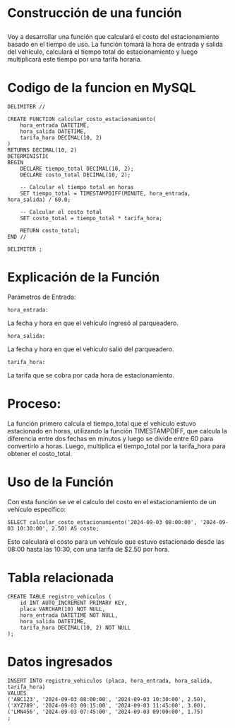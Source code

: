 # Construcción de una función <p>
Voy a desarrollar una función que calculará el costo del estacionamiento basado en el tiempo de uso. La función tomará la hora de entrada y salida del vehículo, calculará el tiempo total de estacionamiento y luego multiplicará este tiempo por una tarifa horaria.
# Codigo de la funcion en MySQL
    DELIMITER //
    
    CREATE FUNCTION calcular_costo_estacionamiento(
        hora_entrada DATETIME,
        hora_salida DATETIME,
        tarifa_hora DECIMAL(10, 2)
    )
    RETURNS DECIMAL(10, 2)
    DETERMINISTIC
    BEGIN
        DECLARE tiempo_total DECIMAL(10, 2);
        DECLARE costo_total DECIMAL(10, 2);
    
        -- Calcular el tiempo total en horas
        SET tiempo_total = TIMESTAMPDIFF(MINUTE, hora_entrada, hora_salida) / 60.0;
    
        -- Calcular el costo total
        SET costo_total = tiempo_total * tarifa_hora;
    
        RETURN costo_total;
    END //
    
    DELIMITER ;
# Explicación de la Función
Parámetros de Entrada:

    hora_entrada: 
La fecha y hora en que el vehículo ingresó al parqueadero.

    hora_salida: 
La fecha y hora en que el vehículo salió del parqueadero.

    tarifa_hora: 
La tarifa que se cobra por cada hora de estacionamiento.

# Proceso:

La función primero calcula el tiempo_total que el vehículo estuvo estacionado en horas, utilizando la función TIMESTAMPDIFF, que calcula la diferencia entre dos fechas en minutos y luego se divide entre 60 para convertirlo a horas.
Luego, multiplica el tiempo_total por la tarifa_hora para obtener el costo_total.

# Uso de la Función
Con esta función se ve el calculo del costo en el estacionamiento de un vehículo específico:

    SELECT calcular_costo_estacionamiento('2024-09-03 08:00:00', '2024-09-03 10:30:00', 2.50) AS costo;
Esto calculará el costo para un vehículo que estuvo estacionado desde las 08:00 hasta las 10:30, con una tarifa de $2.50 por hora.

# Tabla relacionada
    CREATE TABLE registro_vehiculos (
        id INT AUTO_INCREMENT PRIMARY KEY,
        placa VARCHAR(10) NOT NULL,
        hora_entrada DATETIME NOT NULL,
        hora_salida DATETIME,
        tarifa_hora DECIMAL(10, 2) NOT NULL
    );
# Datos ingresados
    INSERT INTO registro_vehiculos (placa, hora_entrada, hora_salida, tarifa_hora)
    VALUES
    ('ABC123', '2024-09-03 08:00:00', '2024-09-03 10:30:00', 2.50),
    ('XYZ789', '2024-09-03 09:15:00', '2024-09-03 11:45:00', 3.00),
    ('LMN456', '2024-09-03 07:45:00', '2024-09-03 09:00:00', 1.75)
    ;
    
